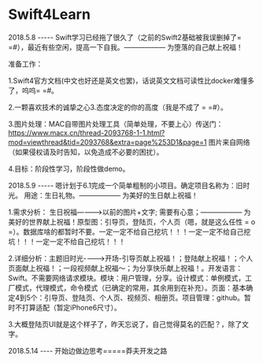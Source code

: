 # Swift4Learn

2018.5.8 ----- Swift学习已经拖了很久了（之前的Swift2基础被我误删掉了= =#），最近有些空闲，提高一下自我。——————  为堕落的自己献上祝福！

准备工作：

1.Swift4官方文档(中文也好还是英文也罢)，话说英文文档可读性比docker难懂多了，呜呜= =#。

2.一颗喜欢技术的诚挚之心3.态度决定的你的高度（我是不成了 = =#）。

3.图片处理：MAC自带图片处理工具（简单处理，不要上心）传送门：https://www.macx.cn/thread-2093768-1-1.html?mod=viewthread&tid=2093768&extra=page%253D1&page=1 图片来自网络（如果侵权请及时告知，以免造成不必要的困扰）。

4.目标：阶段性学习，阶段性做demo。

2018.5.9 ----- 嗯计划于6.1完成一个简单粗制的小项目。确定项目名称为：旧时光。 用途：生日礼物。——————  为美好的生日献上祝福！

1.需求分析： 生日祝福————>以前的图片+文字; 需要有心意；——————  为美好的世界献上祝福！原型图：引导页，登陆页，个人页（嗯，就是这么任性 = o =）。数据库啥的都暂时不要。一定一定不给自己挖坑！！！一定一定不给自己挖坑！！！一定一定不给自己挖坑！！！

2.详细分析：主题旧时光---->开场-引导页献上祝福！；登陆献上祝福！；个人页面献上祝福！；一段视频献上祝福～；为分享快乐献上祝福！。开发语言：Swift。不需要网络请求模块。模块：用户管理，分享。设计模式：单例模式，工厂模式，代理模式，命令模式（已确定的常用，其余用到在补充）。页面：基本确定4到5个：引导页、登陆页、个人页、视频页、相册页。项目管理：github。暂时不打算适配（暂定iPhone6尺寸）。

3.大概登陆页UI就是这个样子了，昨天忘说了，自己觉得莫名的匹配？，除了文字。

2018.5.14 ---- 开始边做边思考=====莽夫开发之路

